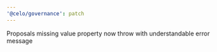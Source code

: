 ```yaml
---
'@celo/governance': patch
---
```


Proposals missing value property now throw with understandable error message
